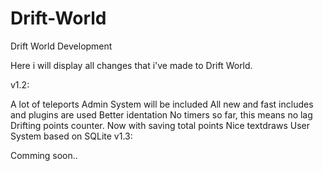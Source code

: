 Drift-World
===========

Drift World Development

Here i will display all changes that i've made to Drift World.

v1.2:

A lot of teleports
Admin System will be included
All new and fast includes and plugins are used
Better identation
No timers so far, this means no lag
Drifting points counter. Now with saving total points
Nice textdraws
User System based on SQLite
v1.3:

Comming soon..
